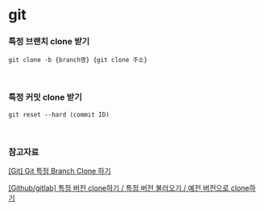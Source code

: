# git

### 특정 브랜치 clone 받기

```
git clone -b {branch명} {git clone 주소}
```

<br>

### 특정 커밋 clone 받기

```
git reset --hard (commit ID)
```

<br>

### 참고자료

[[Git] Git 특정 Branch Clone 하기](https://info-lab.tistory.com/60)
<br>

[[Github/gitlab] 특정 버전 clone하기 / 특정 버전 불러오기 / 예전 버전으로 clone하기](https://jlog1016.tistory.com/60)
